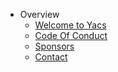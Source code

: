 * Overview
  - [Welcome to Yacs](README.md)
  - [Code Of Conduct](overview/code_of_conduct.md)
  - [Sponsors](overview/sponsors.md)
  - [Contact](overview/contact.md)